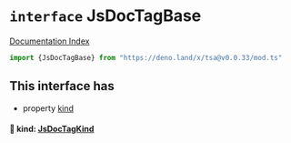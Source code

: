 # `interface` JsDocTagBase

[Documentation Index](../README.md)

```ts
import {JsDocTagBase} from "https://deno.land/x/tsa@v0.0.33/mod.ts"
```

## This interface has

- property [kind](#-kind-jsdoctagkind)


#### 📄 kind: [JsDocTagKind](../type.JsDocTagKind/README.md)



